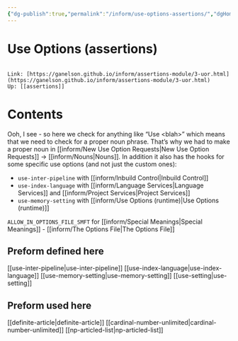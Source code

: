 ```yaml
---
{"dg-publish":true,"permalink":"/inform/use-options-assertions/","dgHomeLink":true,"dgPassFrontmatter":false}
---
```


# Use Options (assertions)
```ad-info

Link: [https://ganelson.github.io/inform/assertions-module/3-uor.html](https://ganelson.github.io/inform/assertions-module/3-uor.html)
Up: [[assertions]]
```

# Contents
Ooh, I see - so here we check for anything like “Use \<blah\>” which means that we need to check for a proper noun phrase. That’s why we had to make a proper noun in [[inform/New Use Option Requests|New Use Option Requests]] → [[inform/Nouns|Nouns]].
In addition it also has the hooks for some specific use options (and not just the custom ones):
- `use-inter-pipeline` with [[inform/Inbuild Control|Inbuild Control]]
- `use-index-language` with [[inform/Language Services|Language Services]] and [[inform/Project Services|Project Services]]
- `use-memory-setting` with [[inform/Use Options (runtime)|Use Options (runtime)]]

`ALLOW_IN_OPTIONS_FILE_SMFT` for [[inform/Special Meanings|Special Meanings]] - [[inform/The Options File|The Options File]]
## Preform defined here
[[use-inter-pipeline|use-inter-pipeline]]
[[use-index-language|use-index-language]]
[[use-memory-setting|use-memory-setting]]
[[use-setting|use-setting]]

## Preform used here
[[definite-article|definite-article]]
[[cardinal-number-unlimited|cardinal-number-unlimited]]
[[np-articled-list|np-articled-list]]